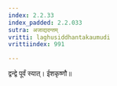 ```yaml
---
index: 2.2.33
index_padded: 2.2.033
sutra: अजाद्यदन्तम्‌
vritti: laghusiddhantakaumudi
vrittiindex: 991

---
```

द्वन्द्वे पूर्वं स्यात्। ईशकृष्णौ॥